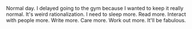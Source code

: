 Normal day. I delayed going to the gym because I wanted to keep it really normal. It's weird rationalization. I need to sleep more. Read more. Interact with people more. Write more. Care more. Work out more. It'll be fabulous.

